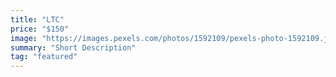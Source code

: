 ```yaml
---
title: "LTC"
price: "$150"
image: "https://images.pexels.com/photos/1592109/pexels-photo-1592109.jpeg?auto=compress&cs=tinysrgb&dpr=2&h=650&w=940"
summary: "Short Description"
tag: "featured"
---
```



<!--stackedit_data:
eyJoaXN0b3J5IjpbLTE0ODYxNTU4NjksLTMzNjcxMjcyMV19
-->